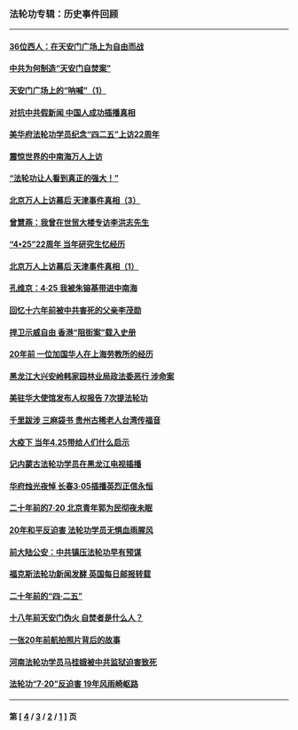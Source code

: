 ### 法轮功专辑：历史事件回顾
---
#### [36位西人：在天安门广场上为自由而战](../../pages/nf5793/n13390029.md?04080430) 
#### [中共为何制造“天安门自焚案”](../../pages/nf5793/n13183270.md?04080430) 
#### [天安门广场上的“呐喊”（1）](../../pages/nf5793/n13105277.md?04080430) 
#### [对抗中共假新闻 中国人成功插播真相](../../pages/nf5793/n12910618.md?04080430) 
#### [美华府法轮功学员纪念“四二五”上访22周年](../../pages/nf5793/n12904445.md?04080430) 
#### [震惊世界的中南海万人上访](../../pages/nf5793/n12903976.md?04080430) 
#### [“法轮功让人看到真正的强大！”](../../pages/nf5793/n12903195.md?04080430) 
#### [北京万人上访幕后 天津事件真相（3）](../../pages/nf5793/n12902807.md?04080430) 
#### [曾慧燕：我曾在世贸大楼专访李洪志先生](../../pages/nf5793/n12898729.md?04080430) 
#### [“4•25”22周年 当年研究生忆经历](../../pages/nf5793/n12894152.md?04080430) 
#### [北京万人上访幕后 天津事件真相（1）](../../pages/nf5793/n12885174.md?04080430) 
#### [孔维京：4·25 我被朱镕基带进中南海](../../pages/nf5793/n12864987.md?04080430) 
#### [回忆十六年前被中共害死的父亲李茂勋](../../pages/nf5793/n12880270.md?04080430) 
#### [捍卫示威自由 香港“阻街案”载入史册](../../pages/nf5793/n12811245.md?04080430) 
#### [20年前 一位加国华人在上海劳教所的经历](../../pages/nf5793/n12707932.md?04080430) 
#### [黑龙江大兴安岭韩家园林业局政法委恶行 涉命案](../../pages/nf5793/n12622815.md?04080430) 
#### [美驻华大使馆发布人权报告 7次提法轮功](../../pages/nf5793/n12520541.md?04080430) 
#### [千里跋涉 三麻袋书 贵州古稀老人台湾传福音](../../pages/nf5793/n12198750.md?04080430) 
#### [大疫下 当年4.25带给人们什么启示](../../pages/nf5793/n12058565.md?04080430) 
#### [记内蒙古法轮功学员在黑龙江电视插播](../../pages/nf5793/n11699194.md?04080430) 
#### [华府烛光夜悼 长春3·05插播英烈正信永恒](../../pages/nf5793/n11397432.md?04080430) 
#### [二十年前的7·20 北京青年郭为民彻夜未眠](../../pages/nf5793/n11354195.md?04080430) 
#### [20年和平反迫害 法轮功学员无惧血雨腥风](../../pages/nf5793/n11348279.md?04080430) 
#### [前大陆公安：中共镇压法轮功早有预谋](../../pages/nf5793/n11352168.md?04080430) 
#### [福克斯法轮功新闻发酵  英国每日邮报转载](../../pages/nf5793/n11285952.md?04080430) 
#### [二十年前的“四·二五”](../../pages/nf5793/n11207639.md?04080430) 
#### [十八年前天安门伪火 自焚者是什么人？](../../pages/nf5793/n10996556.md?04080430) 
#### [一张20年前航拍照片背后的故事](../../pages/nf5793/n10693797.md?04080430) 
#### [河南法轮功学员马桂娥被中共监狱迫害致死](../../pages/nf5793/n10684974.md?04080430) 
#### [法轮功“7‧20”反迫害 19年风雨崎岖路](../../pages/nf5793/n10570834.md?04080430) 

---
#### 第 [ [4](./4.md?04080430) / [3](./3.md?04080430) / [2](./2.md?04080430) / [1](./1.md?04080430) ] 页
